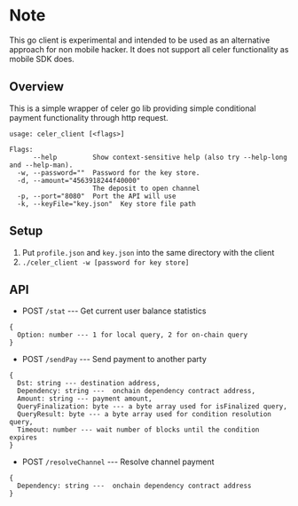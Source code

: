 # Note

This go client is experimental and intended to be used as an alternative approach for non mobile hacker. It does not support all celer functionality as mobile SDK does.

## Overview

This is a simple wrapper of celer go lib providing simple conditional payment functionality through http request. 

```
usage: celer_client [<flags>]

Flags:
      --help         Show context-sensitive help (also try --help-long and --help-man).
  -w, --password=""  Password for the key store.
  -d, --amount="4563918244f40000"
                     The deposit to open channel
  -p, --port="8080"  Port the API will use
  -k, --keyFile="key.json"  Key store file path
```
  
## Setup

1. Put `profile.json` and `key.json` into the same directory with the client
2. `./celer_client -w [password for key store]`


## API

* POST `/stat` --- Get current user balance statistics

```
{
  Option: number --- 1 for local query, 2 for on-chain query
}
```

* POST `/sendPay` --- Send payment to another party


```
{
  Dst: string --- destination address,
  Dependency: string ---  onchain dependency contract address,
  Amount: string --- payment amount,
  QueryFinalization: byte --- a byte array used for isFinalized query,
  QueryResult: byte --- a byte array used for condition resolution query,
  Timeout: number --- wait number of blocks until the condition expires
}
```

* POST `/resolveChannel` --- Resolve channel payment

```
{
  Dependency: string ---  onchain dependency contract address
}
```
